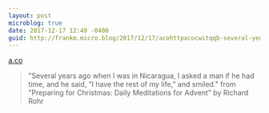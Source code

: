 ```yaml
---
layout: post
microblog: true
date: 2017-12-17 12:49 -0400
guid: http://frankm.micro.blog/2017/12/17/acohttpacocwitqqb-several-years.html
---
```

 [a.co](http://a.co/cWItQQB)

> "Several years ago when I was in Nicaragua, I asked a man if he had time, and he said, “I have the rest of my life,” and smiled." from "Preparing for Christmas: Daily Meditations for Advent" by Richard Rohr
